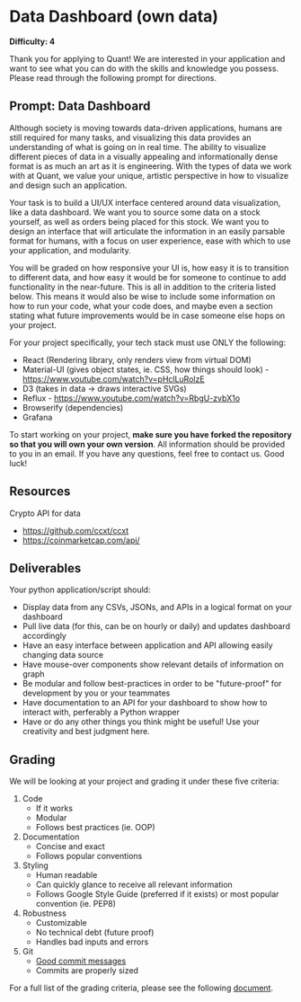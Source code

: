 # Data Dashboard (own data)

**Difficulty: 4**

Thank you for applying to Quant! We are interested in your application and want to see what you can do with the skills and knowledge you possess. Please read through the following prompt for directions.

## **Prompt: Data Dashboard**
Although society is moving towards data-driven applications, humans are still required for many tasks, and visualizing this data provides an understanding of what is going on in real time. The ability to visualize different pieces of data in a visually appealing and informationally dense format is as much an art as it is engineering. With the types of data we work with at Quant, we value your unique, artistic perspective in how to visualize and design such an application.

Your task is to build a UI/UX interface centered around data visualization, like a data dashboard. We want you to source some data on a stock yourself, as well as orders being placed for this stock. We want you to design an interface that will articulate the information in an easily parsable format for humans, with a focus on user experience, ease with which to use your application, and modularity. 

You will be graded on how responsive your UI is, how easy it is to transition to different data, and how easy it would be for someone to continue to add functionality in the near-future. This is all in addition to the criteria listed below. This means it would also be wise to include some information on how to run your code, what your code does, and maybe even a section stating what future improvements would be in case someone else hops on your project.

For your project specifically, your tech stack must use ONLY the following:
- React (Rendering library, only renders view from virtual DOM)
- Material-UI (gives object states, ie. CSS, how things should look) - https://www.youtube.com/watch?v=pHclLuRolzE
- D3 (takes in data -> draws interactive SVGs)
- Reflux - https://www.youtube.com/watch?v=RbgU-zvbX1o
- Browserify (dependencies)
- Grafana

To start working on your project, **make sure you have forked the repository so that you will own your own version**. All information should be provided to you in an email. If you have any questions, feel free to contact us. Good luck!

## **Resources**
Crypto API for data
- https://github.com/ccxt/ccxt
- https://coinmarketcap.com/api/

## **Deliverables**
Your python application/script should:
- Display data from any CSVs, JSONs, and APIs in a logical format on your dashboard
- Pull live data (for this, can be on hourly or daily) and updates dashboard accordingly
- Have an easy interface between application and API allowing easily changing data source
- Have mouse-over components show relevant details of information on graph
- Be modular and follow best-practices in order to be "future-proof" for development by you or your teammates
- Have documentation to an API for your dashboard to show how to interact with, perferably a Python wrapper
- Have or do any other things you think might be useful! Use your creativity and best judgment here.

## **Grading**
We will be looking at your project and grading it under these five criteria:
1. Code
   - If it works
   - Modular
   - Follows best practices (ie. OOP)
2. Documentation
   - Concise and exact
   - Follows popular conventions
3. Styling
   - Human readable
   - Can quickly glance to receive all relevant information
   - Follows Google Style Guide (preferred if it exists) or most popular convention (ie. PEP8)
4. Robustness
   - Customizable
   - No technical debt (future proof)
   - Handles bad inputs and errors
5. Git
   - [Good commit messages](https://cbea.ms/git-commit/#seven-rules)
   - Commits are properly sized

For a full list of the grading criteria, please see the following [document](https://docs.google.com/spreadsheets/d/16CqSJSlch7w9q4_ZTiydKGk0T01rgvIEcHHwqsI_KSo/edit?usp=sharing). 
